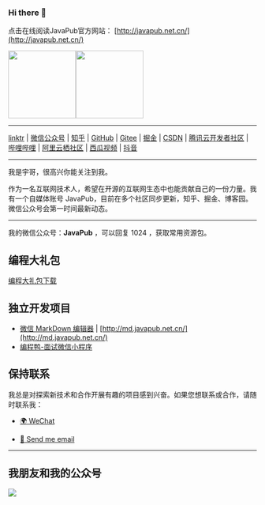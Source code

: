 ### Hi there 👋



点击在线阅读JavaPub官方网站： [http://javapub.net.cn/](http://javapub.net.cn/)



<!--
![Visitor Count](https://profile-counter.glitch.me/Rodert/count.svg)
-->


<img align="" height="137px" src="https://github-readme-stats.vercel.app/api?username=Rodert&hide_title=true&hide_border=true&show_icons=true&include_all_commits=true&line_height=21&bg_color=0,EC6C6C,FFD479,FFFC79,73FA79&theme=graywhite&locale=cn" /><img align="" height="137px" src="https://github-readme-stats.vercel.app/api/top-langs/?username=Rodert&hide_title=true&hide_border=true&layout=compact&bg_color=0,73FA79,73FDFF,D783FF&theme=graywhite&locale=cn" />


<!--

![Top Langs](https://github-readme-stats.vercel.app/api/top-langs/?username=Rodert&layout=compact&theme=tokyonight)



![JavaPub GitHub stats](https://github-readme-stats.vercel.app/api?username=Rodert&show_icons=true&theme=tokyonight)

-->

---


[linktr](https://linktr.ee/javapub) | [微信公众号](https://mp.weixin.qq.com/s/selkBT2ilq0KdA9KjO7ZLA) | [知乎](https://www.zhihu.com/people/zhui-ma-7-49) | [GitHub](https://github.com/Rodert/) | [Gitee](https://gitee.com/rodert) | [掘金](https://juejin.cn/user/958429872260328) | [CSDN](https://javapub.blog.csdn.net/?type=blog) | [腾讯云开发者社区](https://cloud.tencent.com/developer/user/2686511) | [哔哩哔哩](https://space.bilibili.com/404747369) | [阿里云栖社区](https://developer.aliyun.com/profile/e6np5bdeh6snm) | [西瓜视频](https://www.ixigua.com/home/111425969015) | [抖音](https://www.douyin.com/search/JavaPub) 

---



我是宇哥，很高兴你能关注到我。

作为一名互联网技术人，希望在开源的互联网生态中也能贡献自己的一份力量。我有一个自媒体账号 JavaPub，目前在多个社区同步更新，知乎、掘金、博客园。微信公众号会第一时间最新动态。


---

我的微信公众号：**JavaPub** ，可以回复 1024 ，获取常用资源包。



<!--
## 我的故事
[如果对我的故事感兴趣，可以点击这里!](https://mp.weixin.qq.com/mp/appmsgalbum?__biz=MzUzNDUyOTY0Nw==&action=getalbum&album_id=2447168057551683586#wechat_redirect)
-->



## 编程大礼包

[编程大礼包下载](https://kazjsfecs3y.feishu.cn/wiki/VgaMwdkV6i6vdKk9OMhc5ZYVnvc)


## 独立开发项目

- [微信 MarkDown 编辑器](http://md.javapub.net.cn/) | [http://md.javapub.net.cn/](http://md.javapub.net.cn/)
- [编程鸭-面试微信小程序](images/WechatIMG404.jpg)



## 保持联系

我总是对探索新技术和合作开展有趣的项目感到兴奋。如果您想联系或合作，请随时联系我：

- [🌍 WeChat](https://kazjsfecs3y.feishu.cn/wiki/BRMxwzLpgizi62k20fwcCzPHn1e)

- [📮 Send me email](mailto:iswangshiyu@foxmail.com)



<!--
**Rodert/Rodert** is a ✨ _special_ ✨ repository because its `README.md` (this file) appears on your GitHub profile.

Here are some ideas to get you started:

- 🔭 I’m currently working on ...
- 🌱 I’m currently learning ...
- 👯 I’m looking to collaborate on ...
- 🤔 I’m looking for help with ...
- 💬 Ask me about ...
- 📫 How to reach me: ...
- 😄 Pronouns: ...
- ⚡ Fun fact: ...


## Star History

![Star History Chart](https://api.star-history.com/svg?repos=Rodert/JavaPub&type=Date)
-->



---



## 我朋友和我的公众号

![](https://javapub-common-oss.oss-cn-beijing.aliyuncs.com/javapub/static/fengmiansheji.png)



